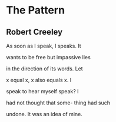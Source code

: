 # The Pattern
## Robert Creeley
As soon as
I speak, I
speaks. It

wants to
be free but
impassive lies

in the direction
of its
words. Let

x equal x, x
also
equals x. I

speak to
hear myself
speak? I

had not thought
that some-
thing had such

undone. It
was an idea
of mine.